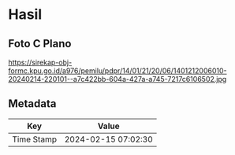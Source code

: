 # Hasil

## Foto C Plano

https://sirekap-obj-formc.kpu.go.id/a976/pemilu/pdpr/14/01/21/20/06/1401212006010-20240214-220101--a7c422bb-604a-427a-a745-7217c6106502.jpg


## Metadata

| Key        | Value               |
| ---------- | ------------------- |
| Time Stamp | 2024-02-15 07:02:30 |



